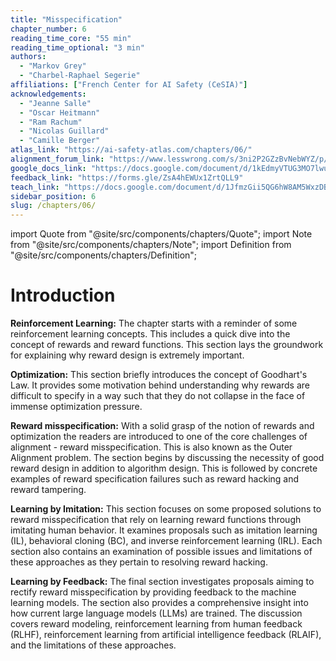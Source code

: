 ```yaml
---
title: "Misspecification"
chapter_number: 6
reading_time_core: "55 min"
reading_time_optional: "3 min"
authors:
  - "Markov Grey"
  - "Charbel-Raphael Segerie"
affiliations: ["French Center for AI Safety (CeSIA)"]
acknowledgements:
  - "Jeanne Salle"
  - "Oscar Heitmann"
  - "Ram Rachum"
  - "Nicolas Guillard"
  - "Camille Berger"
atlas_link: "https://ai-safety-atlas.com/chapters/06/"
alignment_forum_link: "https://www.lesswrong.com/s/3ni2P2GZzBvNebWYZ/p/mMBoPnFrFqQJKzDsZ"
google_docs_link: "https://docs.google.com/document/d/1kEdmyVTUG3MO7lwuw4utHEm7CcavvgAiUZcWHaOZuPY/edit?usp=sharing"
feedback_link: "https://forms.gle/ZsA4hEWUx1ZrtQLL9"
teach_link: "https://docs.google.com/document/d/1JfmzGii5QG6hW8AM5WxzDBVyGc14aLV_Lc_1PkK2ZLc/edit?usp=sharing"
sidebar_position: 6
slug: /chapters/06/
---
```

import Quote from "@site/src/components/chapters/Quote";
import Note from "@site/src/components/chapters/Note";
import Definition from "@site/src/components/chapters/Definition";

# Introduction

**Reinforcement Learning:** The chapter starts with a reminder of some reinforcement learning concepts. This includes a quick dive into the concept of rewards and reward functions. This section lays the groundwork for explaining why reward design is extremely important.

**Optimization:** This section briefly introduces the concept of Goodhart's Law. It provides some motivation behind understanding why rewards are difficult to specify in a way such that they do not collapse in the face of immense optimization pressure.

**Reward misspecification:** With a solid grasp of the notion of rewards and optimization the readers are introduced to one of the core challenges of alignment - reward misspecification. This is also known as the Outer Alignment problem. The section begins by discussing the necessity of good reward design in addition to algorithm design. This is followed by concrete examples of reward specification failures such as reward hacking and reward tampering.

**Learning by Imitation:** This section focuses on some proposed solutions to reward misspecification that rely on learning reward functions through imitating human behavior. It examines proposals such as imitation learning (IL), behavioral cloning (BC), and inverse reinforcement learning (IRL). Each section also contains an examination of possible issues and limitations of these approaches as they pertain to resolving reward hacking.

**Learning by Feedback:** The final section investigates proposals aiming to rectify reward misspecification by providing feedback to the machine learning models. The section also provides a comprehensive insight into how current large language models (LLMs) are trained. The discussion covers reward modeling, reinforcement learning from human feedback (RLHF), reinforcement learning from artificial intelligence feedback (RLAIF), and the limitations of these approaches.